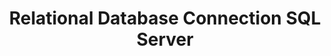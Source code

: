 ---
title: Relational Database Connection SQL Server
description: Examples of all valid SQL Server connection specs
---
